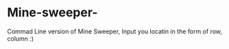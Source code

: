 # Mine-sweeper-

Commad Line version of Mine Sweeper, Input you locatin in the form of row, column :)
